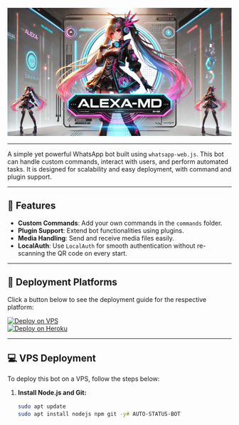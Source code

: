 

![Main Logo](./media/web_logo.png)

---

A simple yet powerful WhatsApp bot built using `whatsapp-web.js`. This bot can handle custom commands, interact with users, and perform automated tasks. It is designed for scalability and easy deployment, with command and plugin support.

---

## 🌟 Features

- **Custom Commands**: Add your own commands in the `commands` folder.
- **Plugin Support**: Extend bot functionalities using plugins.
- **Media Handling**: Send and receive media files easily.
- **LocalAuth**: Use `LocalAuth` for smooth authentication without re-scanning the QR code on every start.

---

## 🚀 Deployment Platforms

Click a button below to see the deployment guide for the respective platform:

[![Deploy on VPS](https://img.shields.io/badge/Deploy%20on-VPS-blue?style=for-the-badge&logo=linux)](#vps-deployment)  
[![Deploy on Heroku](https://img.shields.io/badge/Deploy%20on-Heroku-purple?style=for-the-badge&logo=heroku)](#heroku-deployment)

---

## 💻 VPS Deployment

To deploy this bot on a VPS, follow the steps below:

1. **Install Node.js and Git:**
   ```bash
   sudo apt update
   sudo apt install nodejs npm git -y# AUTO-STATUS-BOT
